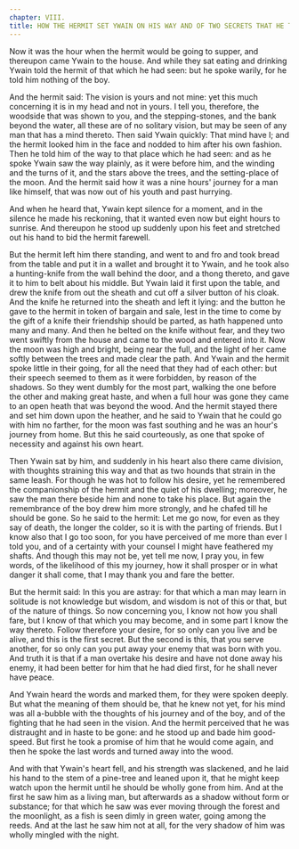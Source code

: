 ```yaml
---
chapter: VIII.
title: HOW THE HERMIT SET YWAIN ON HIS WAY AND OF TWO SECRETS THAT HE TOLD HIM.
---
```

Now it was the hour when the hermit would be going to supper, and thereupon came Ywain to the house. And while they sat eating and drinking Ywain told the hermit of that which he had seen: but he spoke warily, for he told him nothing of the boy.

And the hermit said: The vision is yours and not mine: yet this much concerning it is in my head and not in yours. I tell you, therefore, the woodside that was shown to you, and the stepping-stones, and the bank beyond the water, all these are of no solitary vision, but may be seen of any man that has a mind thereto. Then said Ywain quickly: That mind have I; and the hermit looked him in the face and nodded to him after his own fashion. Then he told him of the way to that place which he had seen: and as he spoke Ywain saw the way plainly, as it were before him, and the winding and the turns of it, and the stars above the trees, and the setting-place of the moon. And the hermit said how it was a nine hours' journey for a man like himself, that was now out of his youth and past hurrying.

And when he heard that, Ywain kept silence for a moment, and in the silence he made his reckoning, that it wanted even now but eight hours to sunrise. And thereupon he stood up suddenly upon his feet and stretched out his hand to bid the hermit farewell.

But the hermit left him there standing, and went to and fro and took bread from the table and put it in a wallet and brought it to Ywain, and he took also a hunting-knife from the wall behind the door, and a thong thereto, and gave it to him to belt about his middle. But Ywain laid it first upon the table, and drew the knife from out the sheath and cut off a silver button of his cloak. And the knife he returned into the sheath and left it lying: and the button he gave to the hermit in token of bargain and sale, lest in the time to come by the gift of a knife their friendship should be parted, as hath happened unto many and many. And then he belted on the knife without fear, and they two went swiftly from the house and came to the wood and entered into it. Now the moon was high and bright, being near the full, and the light of her came softly between the trees and made clear the path. And Ywain and the hermit spoke little in their going, for all the need that they had of each other: but their speech seemed to them as it were forbidden, by reason of the shadows. So they went dumbly for the most part, walking the one before the other and making great haste, and when a full hour was gone they came to an open heath that was beyond the wood. And the hermit stayed there and set him down upon the heather, and he said to Ywain that he could go with him no farther, for the moon was fast southing and he was an hour's journey from home. But this he said courteously, as one that spoke of necessity and against his own heart.

Then Ywain sat by him, and suddenly in his heart also there came division, with thoughts straining this way and that as two hounds that strain in the same leash. For though he was hot to follow his desire, yet he remembered the companionship of the hermit and the quiet of his dwelling; moreover, he saw the man there beside him and none to take his place. But again the remembrance of the boy drew him more strongly, and he chafed till he should be gone. So he said to the hermit: Let me go now, for even as they say of death, the longer the colder, so it is with the parting of friends. But I know also that I go too soon, for you have perceived of me more than ever I told you, and of a certainty with your counsel I might have feathered my shafts. And though this may not be, yet tell me now, I pray you, in few words, of the likelihood of this my journey, how it shall prosper or in what danger it shall come, that I may thank you and fare the better.

But the hermit said: In this you are astray: for that which a man may learn in solitude is not knowledge but wisdom, and wisdom is not of this or that, but of the nature of things. So now concerning you, I know not how you shall fare, but I know of that which you may become, and in some part I know the way thereto. Follow therefore your desire, for so only can you live and be alive, and this is the first secret. But the second is this, that you serve another, for so only can you put away your enemy that was born with you. And truth it is that if a man overtake his desire and have not done away his enemy, it had been better for him that he had died first, for he shall never have peace.

And Ywain heard the words and marked them, for they were spoken deeply. But what the meaning of them should be, that he knew not yet, for his mind was all a-bubble with the thoughts of his journey and of the boy, and of the fighting that he had seen in the vision. And the hermit perceived that he was distraught and in haste to be gone: and he stood up and bade him good-speed. But first he took a promise of him that he would come again, and then he spoke the last words and turned away into the wood.

And with that Ywain's heart fell, and his strength was slackened, and he laid his hand to the stem of a pine-tree and leaned upon it, that he might keep watch upon the hermit until he should be wholly gone from him. And at the first he saw him as a living man, but afterwards as a shadow without form or substance; for that which he saw was ever moving through the forest and the moonlight, as a fish is seen dimly in green water, going among the reeds. And at the last he saw him not at all, for the very shadow of him was wholly mingled with the night.
  

